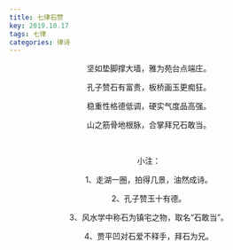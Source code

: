 ```yaml
---
title: 七律石赞
key: 2019.10.17
tags: 七律
categories: 律诗
---
```


<p align="center">坚如垫脚撑大墙，雅为苑台点端庄。
</p>
<p align="center">孔子赞石有富贵，板桥画玉更痴狂。
</p>
<p align="center">稳重性格德低调，硬实气度品高强。
</p>
<p align="center">山之筋骨地根脉，合掌拜兄石敢当。
</p>
<p align="center"></br>
</p>
<p align="center">小注：
</p>
<p align="center">1、走湖一圈，拍得几景，油然成诗。
</p>
<p align="center">2、孔子赞玉十有德。
</p>
<p align="center">3、风水学中称石为镇宅之物，取名“石敢当”。
</p>
<p align="center">4、贾平凹对石爱不释手，拜石为兄。
</p>
<p align="center"></br>
</p>
